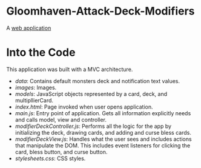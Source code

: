 # Gloomhaven-Attack-Deck-Modifiers

A [web application](https://katefoy.github.io/Gloomhaven-Attack-Deck-Modifiers/) 



# Into the Code
This application was built with a MVC architecture.
* *data*: Contains default monsters deck and notification text values.
* *images*: Images.
* *models*: JavaScript objects represented by a card, deck, and multipllierCard.
* *index.html*: Page invoked when user opens application.
* *main.js*: Entry point of application. Gets all information explicitly needs and calls model, view and controller.
* *modifierDeckController.js*: Performs all the logic for the app by initializing the deck, drawing cards, and adding and curse bless cards.
* *modifierDeckView.js*: Handles what the user sees and includes actions that manipulate the DOM. This includes event listeners for clicking the card, bless button, and curse button.
* *stylesheets.css*: CSS styles.

